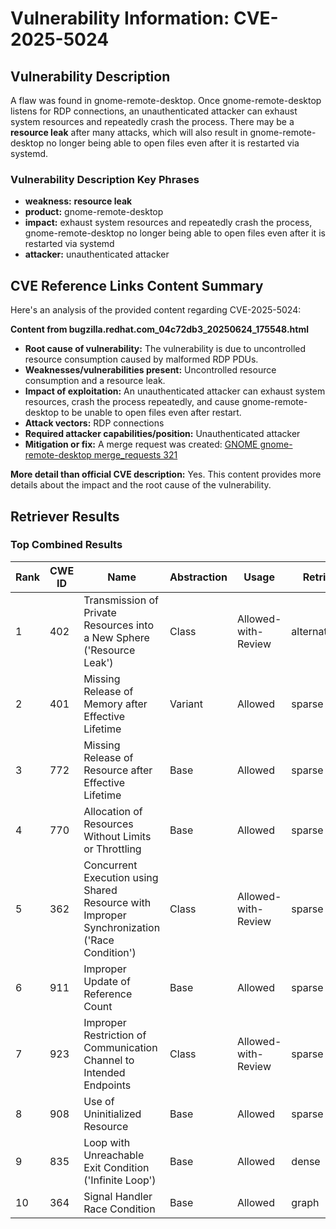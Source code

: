 # Vulnerability Information: CVE-2025-5024

## Vulnerability Description
A flaw was found in gnome-remote-desktop. Once gnome-remote-desktop listens for RDP connections, an unauthenticated attacker can exhaust system resources and repeatedly crash the process. There may be a **resource leak** after many attacks, which will also result in gnome-remote-desktop no longer being able to open files even after it is restarted via systemd.

### Vulnerability Description Key Phrases
- **weakness:** **resource leak**
- **product:** gnome-remote-desktop
- **impact:** exhaust system resources and repeatedly crash the process, gnome-remote-desktop no longer being able to open files even after it is restarted via systemd
- **attacker:** unauthenticated attacker

## CVE Reference Links Content Summary
Here's an analysis of the provided content regarding CVE-2025-5024:

**Content from bugzilla.redhat.com_04c72db3_20250624_175548.html**

*   **Root cause of vulnerability:** The vulnerability is due to uncontrolled resource consumption caused by malformed RDP PDUs.
*   **Weaknesses/vulnerabilities present:** Uncontrolled resource consumption and a resource leak.
*   **Impact of exploitation:** An unauthenticated attacker can exhaust system resources, crash the process repeatedly, and cause gnome-remote-desktop to be unable to open files even after restart.
*   **Attack vectors:** RDP connections
*   **Required attacker capabilities/position:** Unauthenticated attacker
*   **Mitigation or fix:**  A merge request was created:  [GNOME gnome-remote-desktop merge\_requests 321](https://gitlab.gnome.org/GNOME/gnome-remote-desktop/-/merge_requests/321)

**More detail than official CVE description:** Yes. This content provides more details about the impact and the root cause of the vulnerability.

## Retriever Results

### Top Combined Results

| Rank | CWE ID | Name | Abstraction | Usage  | Retrievers | Individual Scores |
|------|--------|------|-------------|-------|------------|-------------------|
| 1 | 402 | Transmission of Private Resources into a New Sphere ('Resource Leak') | Class | Allowed-with-Review | alternate_terms | 1.000 |
| 2 | 401 | Missing Release of Memory after Effective Lifetime | Variant | Allowed | sparse | 0.290 |
| 3 | 772 | Missing Release of Resource after Effective Lifetime | Base | Allowed | sparse | 0.290 |
| 4 | 770 | Allocation of Resources Without Limits or Throttling | Base | Allowed | sparse | 0.288 |
| 5 | 362 | Concurrent Execution using Shared Resource with Improper Synchronization ('Race Condition') | Class | Allowed-with-Review | sparse | 0.279 |
| 6 | 911 | Improper Update of Reference Count | Base | Allowed | sparse | 0.277 |
| 7 | 923 | Improper Restriction of Communication Channel to Intended Endpoints | Class | Allowed-with-Review | sparse | 0.276 |
| 8 | 908 | Use of Uninitialized Resource | Base | Allowed | sparse | 0.264 |
| 9 | 835 | Loop with Unreachable Exit Condition ('Infinite Loop') | Base | Allowed | dense | 0.502 |
| 10 | 364 | Signal Handler Race Condition | Base | Allowed | graph | 0.002 |

